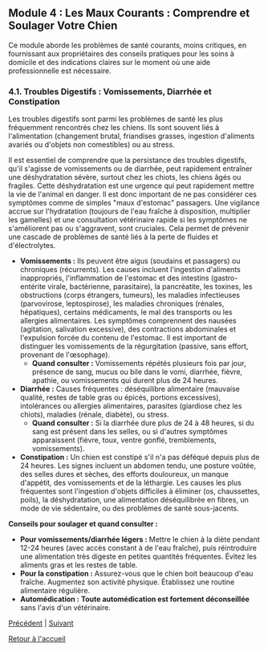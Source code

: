 ## **Module 4 : Les Maux Courants : Comprendre et Soulager Votre Chien**

Ce module aborde les problèmes de santé courants, moins critiques, en fournissant aux propriétaires des conseils pratiques pour les soins à domicile et des indications claires sur le moment où une aide professionnelle est nécessaire.

### **4.1. Troubles Digestifs : Vomissements, Diarrhée et Constipation**

Les troubles digestifs sont parmi les problèmes de santé les plus fréquemment rencontrés chez les chiens. Ils sont souvent liés à l'alimentation (changement brutal, friandises grasses, ingestion d'aliments avariés ou d'objets non comestibles) ou au stress.

Il est essentiel de comprendre que la persistance des troubles digestifs, qu'il s'agisse de vomissements ou de diarrhée, peut rapidement entraîner une déshydratation sévère, surtout chez les chiots, les chiens âgés ou fragiles. Cette déshydratation est une urgence qui peut rapidement mettre la vie de l'animal en danger. Il est donc important de ne pas considérer ces symptômes comme de simples "maux d'estomac" passagers. Une vigilance accrue sur l'hydratation (toujours de l'eau fraîche à disposition, multiplier les gamelles) et une consultation vétérinaire rapide si les symptômes ne s'améliorent pas ou s'aggravent, sont cruciales. Cela permet de prévenir une cascade de problèmes de santé liés à la perte de fluides et d'électrolytes.

*   **Vomissements :** Ils peuvent être aigus (soudains et passagers) ou chroniques (récurrents). Les causes incluent l'ingestion d'aliments inappropriés, l'inflammation de l'estomac et des intestins (gastro-entérite virale, bactérienne, parasitaire), la pancréatite, les toxines, les obstructions (corps étrangers, tumeurs), les maladies infectieuses (parvovirose, leptospirose), les maladies chroniques (rénales, hépatiques), certains médicaments, le mal des transports ou les allergies alimentaires. Les symptômes comprennent des nausées (agitation, salivation excessive), des contractions abdominales et l'expulsion forcée du contenu de l'estomac. Il est important de distinguer les vomissements de la régurgitation (passive, sans effort, provenant de l'œsophage).
    *   **Quand consulter :** Vomissements répétés plusieurs fois par jour, présence de sang, mucus ou bile dans le vomi, diarrhée, fièvre, apathie, ou vomissements qui durent plus de 24 heures.
*   **Diarrhée :** Causes fréquentes : déséquilibre alimentaire (mauvaise qualité, restes de table gras ou épicés, portions excessives), intolérances ou allergies alimentaires, parasites (giardiose chez les chiots), maladies (rénale, diabète), ou stress.
    *   **Quand consulter :** Si la diarrhée dure plus de 24 à 48 heures, si du sang est présent dans les selles, ou si d'autres symptômes apparaissent (fièvre, toux, ventre gonflé, tremblements, vomissements).
*   **Constipation :** Un chien est constipé s'il n'a pas déféqué depuis plus de 24 heures. Les signes incluent un abdomen tendu, une posture voûtée, des selles dures et sèches, des efforts douloureux, un manque d'appétit, des vomissements et de la léthargie. Les causes les plus fréquentes sont l'ingestion d'objets difficiles à éliminer (os, chaussettes, poils), la déshydratation, une alimentation déséquilibrée en fibres, un mode de vie sédentaire, ou des problèmes de santé sous-jacents.

**Conseils pour soulager et quand consulter :**

*   **Pour vomissements/diarrhée légers :** Mettre le chien à la diète pendant 12-24 heures (avec accès constant à de l'eau fraîche), puis réintroduire une alimentation très digeste en petites quantités fréquentes. Évitez les aliments gras et les restes de table.
*   **Pour la constipation :** Assurez-vous que le chien boit beaucoup d'eau fraîche. Augmentez son activité physique. Établissez une routine alimentaire régulière.
*   **Automédication :** **Toute automédication est fortement déconseillée** sans l'avis d'un vétérinaire. 

[Précédent](./3.6_urgences_vitales.md) | [Suivant](./4.2_problemes_pattes_peau.md)

[Retour à l'accueil](../index.md) 